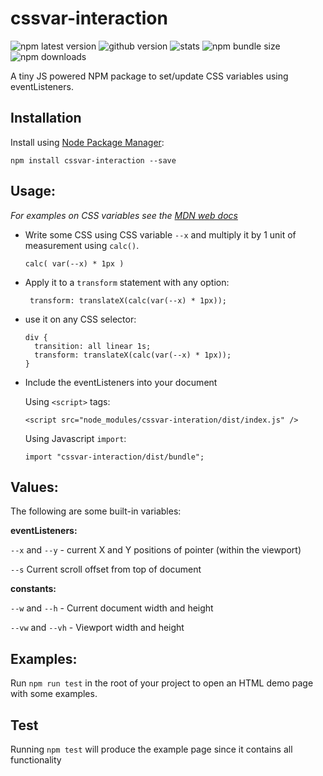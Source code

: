 # cssvar-interaction

![npm latest version](https://img.shields.io/npm/v/cssvar-interaction.svg)
![github version](https://img.shields.io/github/package-json/v/billiebobbel23/cssvar-interaction.svg)
![stats](https://img.shields.io/david/dev/billiebobbel23/cssvar-interaction)
![npm bundle size](https://img.shields.io/bundlephobia/minzip/cssvar-interaction.svg)
![npm downloads](https://img.shields.io/npm/dt/cssvar-interaction.svg)

A tiny JS powered NPM package to set/update CSS variables using eventListeners.

## Installation

Install using [Node Package Manager](https://npmjs.com): 

``npm install cssvar-interaction --save`` 

## Usage:

*For examples on CSS variables see the [MDN web docs](https://developer.mozilla.org/en-US/docs/Web/CSS/var)*

* Write some CSS using CSS variable ``--x`` and multiply it by 1 unit of measurement using ``calc()``.

  `` calc( var(--x) * 1px ) ``

* Apply it to a ``transform`` statement with any option:

    `` transform: translateX(calc(var(--x) * 1px));``

* use it on any CSS selector:

  ``` 
  div {
    transition: all linear 1s;  
    transform: translateX(calc(var(--x) * 1px));
  }
  ```

* Include the eventListeners into your document

  Using ``<script>`` tags:

  `` <script src="node_modules/cssvar-interation/dist/index.js" /> ``

  Using Javascript ``import``:

  `` import "cssvar-interaction/dist/bundle"; ``


## Values:

The following are some built-in variables:

**eventListeners:**

``--x`` and ``--y`` - current X and Y positions of pointer (within the viewport)

``--s`` Current scroll offset from top of document

**constants:**

``--w`` and ``--h`` - Current document width and height

``--vw`` and ``--vh`` - Viewport width and height


## Examples:

Run `` npm run test `` in the root of your project to open an HTML demo page with some examples.

## Test

Running  `` npm test `` will produce the example page since it contains all functionality  